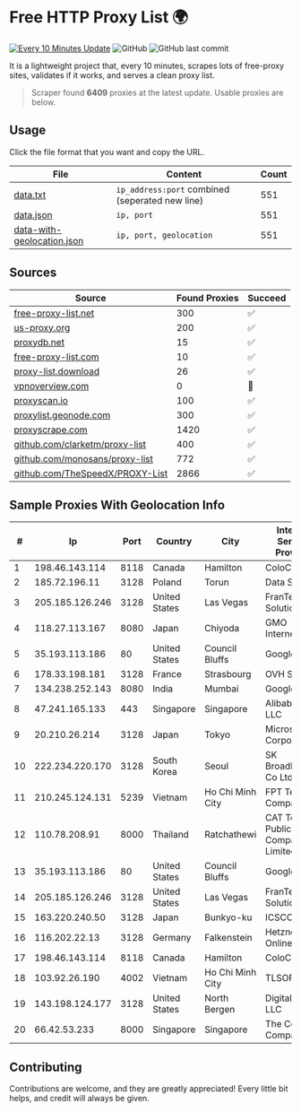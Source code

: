 
# Free HTTP Proxy List 🌍

[![Every 10 Minutes Update](https://github.com/mertguvencli/http-proxy-list/actions/workflows/main.yml/badge.svg?branch=main)](https://github.com/mertguvencli/http-proxy-list/actions/workflows/main.yml)
![GitHub](https://img.shields.io/github/license/mertguvencli/http-proxy-list)
![GitHub last commit](https://img.shields.io/github/last-commit/mertguvencli/http-proxy-list)

It is a lightweight project that, every 10 minutes, scrapes lots of free-proxy sites, validates if it works, and serves a clean proxy list.


> Scraper found **6409** proxies at the latest update. Usable proxies are below.

## Usage

Click the file format that you want and copy the URL.


|File|Content|Count|
|----|-------|-----|
|[data.txt](https://raw.githubusercontent.com/mertguvencli/http-proxy-list/main/proxy-list/data.txt)|`ip_address:port` combined (seperated new line)|551|
|[data.json](https://raw.githubusercontent.com/mertguvencli/http-proxy-list/main/proxy-list/data.json)|`ip, port`|551|
|[data-with-geolocation.json](https://raw.githubusercontent.com/mertguvencli/http-proxy-list/main/proxy-list/data-with-geolocation.json)|`ip, port, geolocation`|551|

## Sources

|Source|Found Proxies|Succeed|
|------|-------------|-------|
|[free-proxy-list.net](https://free-proxy-list.net)|300|✅|
|[us-proxy.org](https://www.us-proxy.org)|200|✅|
|[proxydb.net](http://proxydb.net)|15|✅|
|[free-proxy-list.com](https://free-proxy-list.com/?page=&port=&type%5B%5D=http&type%5B%5D=https&up_time=0&search=Search)|10|✅|
|[proxy-list.download](https://www.proxy-list.download/HTTP)|26|✅|
|[vpnoverview.com](https://vpnoverview.com/privacy/anonymous-browsing/free-proxy-servers)|0|🚫|
|[proxyscan.io](https://www.proxyscan.io)|100|✅|
|[proxylist.geonode.com](https://proxylist.geonode.com/api/proxy-list?limit=300&page=1&sort_by=lastChecked&sort_type=desc&protocols=http,https)|300|✅|
|[proxyscrape.com](https://api.proxyscrape.com/v2/?request=displayproxies&protocol=http&timeout=10000&country=all&ssl=all&anonymity=all)|1420|✅|
|[github.com/clarketm/proxy-list](https://raw.githubusercontent.com/clarketm/proxy-list/master/proxy-list-raw.txt)|400|✅|
|[github.com/monosans/proxy-list](https://raw.githubusercontent.com/monosans/proxy-list/main/proxies/http.txt)|772|✅|
|[github.com/TheSpeedX/PROXY-List](https://raw.githubusercontent.com/TheSpeedX/PROXY-List/master/http.txt)|2866|✅|


## Sample Proxies With Geolocation Info

|#|Ip|Port|Country|City|Internet Service Provider|
|-|--|----|-------|----|-------------------------|
|1|198.46.143.114|8118|Canada|Hamilton|ColoCrossing|
|2|185.72.196.11|3128|Poland|Torun|Data Space|
|3|205.185.126.246|3128|United States|Las Vegas|FranTech Solutions|
|4|118.27.113.167|8080|Japan|Chiyoda|GMO Internet, Inc.|
|5|35.193.113.186|80|United States|Council Bluffs|Google LLC|
|6|178.33.198.181|3128|France|Strasbourg|OVH SAS|
|7|134.238.252.143|8080|India|Mumbai|Google LLC|
|8|47.241.165.133|443|Singapore|Singapore|Alibaba.com LLC|
|9|20.210.26.214|3128|Japan|Tokyo|Microsoft Corporation|
|10|222.234.220.170|3128|South Korea|Seoul|SK Broadband Co Ltd|
|11|210.245.124.131|5239|Vietnam|Ho Chi Minh City|FPT Telecom Company|
|12|110.78.208.91|8000|Thailand|Ratchathewi|CAT Telecom Public Company Limited|
|13|35.193.113.186|80|United States|Council Bluffs|Google LLC|
|14|205.185.126.246|3128|United States|Las Vegas|FranTech Solutions|
|15|163.220.240.50|3128|Japan|Bunkyo-ku|ICSCOE|
|16|116.202.22.13|3128|Germany|Falkenstein|Hetzner Online GmbH|
|17|198.46.143.114|8118|Canada|Hamilton|ColoCrossing|
|18|103.92.26.190|4002|Vietnam|Ho Chi Minh City|TLSOFT|
|19|143.198.124.177|3128|United States|North Bergen|DigitalOcean, LLC|
|20|66.42.53.233|8000|Singapore|Singapore|The Constant Company|



## Contributing

Contributions are welcome, and they are greatly appreciated! Every
little bit helps, and credit will always be given.

